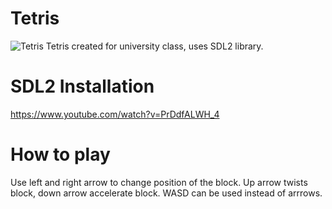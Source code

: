 # Tetris
![Tetris](https://i.imgur.com/E6gdTlE.png)
Tetris created for university class, uses SDL2 library.

# SDL2 Installation
https://www.youtube.com/watch?v=PrDdfALWH_4

# How to play
Use left and right arrow to change position of the block.
Up arrow twists block, down arrow accelerate block.
WASD can be used instead of arrrows.